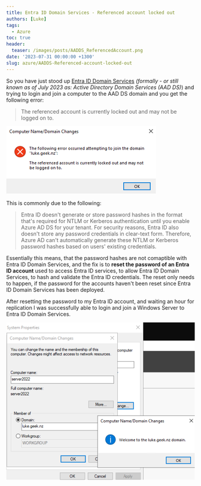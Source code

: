 ```yaml
---
title: Entra ID Domain Services - Referenced account locked out
authors: [Luke]
tags:
  - Azure
toc: true
header:
  teaser: /images/posts/AADDS_ReferencedAccount.png
date: '2023-07-31 00:00:00 +1300'
slug: azure/AADDS-Referenced-account-locked-out
---
```


So you have just stood up [Entra ID Domain Services](https://learn.microsoft.com/azure/active-directory-domain-services/?WT.mc_id=AZ-MVP-5004796) _(formally - or still known as of July 2023 as: Active Directory Domain Services (AAD DS)_) and trying to login and join a computer to the AAD DS domain and you get the following error:

> The referenced account is currently locked out and may not be logged on to.

![The referenced account is currently locked out and may not be logged on to.](/images/posts/AADDS_ReferencedAccount.png)

This is commonly due to the following:

> Entra ID doesn't generate or store password hashes in the format that's required for NTLM or Kerberos authentication until you enable Azure AD DS for your tenant. For security reasons, Entra ID also doesn't store any password credentials in clear-text form. Therefore, Azure AD can't automatically generate these NTLM or Kerberos password hashes based on users' existing credentials.

Essentially this means, that the password hashes are not comaptible with Entra ID Domain Services, and the fix is to **reset the password of an Entra ID account** used to access Entra ID services, to allow Entra ID Domain Services, to hash and validate the Entra ID credentials. The reset only needs to happen, if the password for the accounts haven't been reset since Entra ID Domain Services has been deployed.

After resetting the password to my Entra ID account, and waiting an hour for replication I was successfully able to login and join a Windows Server to Entra ID Domain Services.

![Entra ID Domain Services - Join account](/images/posts/AADDS_JoinAccount.png)
